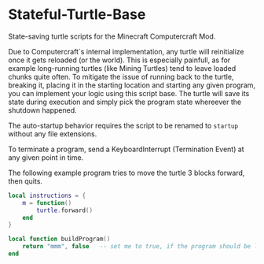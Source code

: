 # Stateful-Turtle-Base

State-saving turtle scripts for the Minecraft Computercraft Mod.


Due to Computercraft´s internal implementation, any turtle will reinitialize once it gets reloaded (or the world). This is especially painfull, as for example long-running turtles (like Mining Turtles) tend to leave loaded chunks quite often. To mitigate the issue of running back to the turtle, breaking it, placing it in the starting location and starting any given program, you can implement your logic using this script base. The turtle will save its state during execution and simply pick the program state whereever the shutdown happened.

The auto-startup behavior requires the script to be renamed to `startup` without any file extensions.

To terminate a program, send a KeyboardInterrupt (Termination Event) at any given point in time.


The following example program tries to move the turtle 3 blocks forward, then quits.

```lua
local instructions = {
    m = function()
        turtle.forward()
    end
}
```

```lua
local function buildProgram()
    return "mmm", false   -- set me to true, if the program should be looped
end
```
